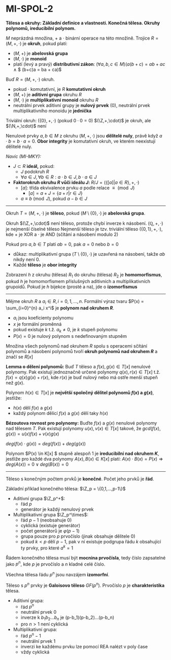 # MI-SPOL-2	
**Tělesa a okruhy: Základní definice a vlastnosti. Konečná tělesa. Okruhy polynomů, ireducibilní polynom.**

$M$ neprázdná množina, $+$ a $\cdot$ binární operace na této množině. Trojice $R=(M, +, \cdot)$ je **okruh**, pokud platí:
* $(M, +)$ je **abelovská grupa**
* $(M, \cdot)$ je **monoid**
* platí (levý a pravý) **distributivní zákon**:
$(\forall a,b,c \in M) (a(b+c) = ab+ac$ $\wedge$ $ (b+c)a = ba + ca)$

Buď $R=(M, +, \cdot)$ okruh.
* pokud $\cdot$ komutativní, je $R$ **komutativní okruh**
* $(M, +)$ je **aditivní grupa** okruhu $R$
* $(M,\cdot)$ je **multiplikativní monoid** okruhu $R$
* neutrální prvek aditivní grupy je **nulový prvek** (0), neutrální prvek multiplikativního monoidu je **jednička**

Triviální okruh: $(\{0\}, +, \cdot)$ (pokud $0\cdot0=0)$
$(\Z,+,\cdot)$ je okruh, ale $(\N,+,\cdot)$ není

Nenulové prvky $a,b \in M$ z okruhu $(M, +, \cdot)$ jsou **dělitelé nuly**, právě když $a\cdot b = b \cdot a = 0$. **Obor integrity** je komutativní okruh, ve kterém neexistují dělitelé nuly.

*Navíc (MI-MKY):*
* $J \subset R$ **ideál,** pokud:
    * $J$ podokruh $R$
    * $\forall a \in J, \forall b \in R: a\cdot b \in J, b \cdot a \in J$
* **Faktorokruh okruhu $R$ vůči ideálu $J$:** $R / J = (\{[a]|a \in R\}, +, \cdot)$ 
    * $[a]$: třída ekvivalence prvku $a$ podle relace $\equiv \pmod J$
        * $[a] = a+J = \{a+r|r \in J\}$ 
    * $a \equiv b \pmod J$, pokud $a-b \in J$

---

Okruh $T = (M, +, \cdot)$ je **těleso**, pokud $(M \setminus \{0\}, \cdot)$ je **abelovská grupa**.

Okruh $(\Z,+,\cdot)$ není těleso, protože chybí inverze k násobení.
$(\mathbb{Q},+,\cdot)$ je nejmenší číselné těleso
Nejmenší těleso je tzv. triviální těleso $(\{0,1\},+,\cdot)$, kde $+$ je XOR a $\cdot$ je AND (sčítání a násobení modulo 2)

Pokud pro $a,b \in T$ platí $ab = 0$, pak $a=0$ nebo $b=0$
* důkaz: multiplikativní grupa $(T\setminus \{0\},\cdot)$ je uzavřená na násobení, takže $ab$ nikdy není $0$.
* Každé **těleso** je **obor integrity**


Zobrazení $h$ z okruhu (tělesa) $R_1$ do okruhu (tělesa) $R_2$ je **homomorfismus**, pokud $h$ je homomorfismem příslušných aditivních a multiplikativních grupoidů.
Pokud je $h$ bijekce (prosté a na), jde o **izomorfismus**

---

Mějme okruh $R$ a $a_i \in R, i=0,1,...,n$. Formální výraz tvaru $P(x) = \sum_{i=0}^{n} a_i x^i$ je **polynom nad okruhem $R$**.
* $a_i$ jsou koeficienty polynomu
* $x$ je formální proměnná
* pokud existuje $k$ t.ž. $a_k \neq 0$, je $k$ stupeň polynomu
* $P(x) = 0$ je nulový polynom s nedefinovaným stupněm

Množina všech polynomů nad okruhem $R$ spolu s operacemi sčítání polynomů a násobení polynomů tvoří **okruh polynomů nad okruhem $R$** a značí se $R[x]$

**Lemma o dělení polynomů:** Buď $T$ těleso a $f(x), g(x) \in T[x]$ nenulové polynomy. Pak existují jednoznačně určené polynomy $q(x),r(x) \in T[x]$ t.ž. $f(x) = q(x) g(x) + r(x)$, kde $r(x)$ je buď nulový nebo má ostře menší stupeň než $g(x)$.

Polynom $h(x) \in T[x]$ je **největší společný dělitel polynomů $f(x)$ a $g(x)$**, jestliže:
* $h(x)$ dělí $f(x)$ a $g(x)$
* každý polynom dělící $f(x)$ a $g(x)$ dělí taky $h(x)$

**Bézoutova rovnost pro polynomy:** Buďte $f(x)$ a $g(x)$ nenulové polynomy nad tělesem $T$. Pak existují polynomy $u(x), v(x) \in T[x]$ takové, že $gcd(f(x),g(x)) = u(x)f(x) + v(x)g(x)$

$deg(f(x)\cdot g(x)) = deg(f(x)) + deg(g(x))$

Polynom $P(x) \in K[x] $ stupně alespoň 1 je **ireducibilní nad okruhem $K$**, jestliže pro každé dva polynomy $A(x), B(x) \in K[x]$ platí:
$A(x) \cdot B(x) = P(x) \Rightarrow deg(A(x)) = 0 \vee deg(B(x)) = 0$

---

Těleso s konečným počtem prvků je **konečné**.
Počet jeho prvků je **řád**.

Základní příklad konečného tělesa: $\Z_p = \{0,1,...,p-1\}$
* Aditivní grupa $\Z_p^+$:
    * řád $p$
    * generátor je každý nenulový prvek
* Multiplikativní grupa $\Z_p^\times$:
    * řád $p-1$ (neobsahuje 0)
    * cyklická (existuje generátor)
    * počet generátorů je $\varphi(p-1)$
    * grupa pouze pro $p$ prvočíslo (jinak obsahuje dělitele 0)
    * pokud $k < p$ dělí $p-1$, pak v ní existuje podgrupa řádu $k$ obsahující ty prvky, pro které $a^k = 1$

Řádem konečného tělesa musí být **mocnina prvočísla**, tedy číslo zapsatelné jako $p^n$, kde $p$ je prvočíslo a $n$ kladné celé číslo.


Všechna tělesa řádu $p^n$ jsou navzájem **izomorfní**.

Těleso s $p^n$ prvky je **Galoisovo těleso** $GF(p^n)$. Prvočíslo $p$ je **charakteristika** tělesa.
* Aditivní grupa:
    * řád $p^n$
    * neutrální prvek 0
    * inverze k $b_1b_2...b_n$ je (p-b_1)(p-b_2)...(p-b_n)
    * pro $n>1$ není cyklická
* Multiplikativní grupa:
    * řád $p^n-1$
    * neutrální prvek 1
    * inverzi ke každému prvku lze pomocí REA nalézt v poly čase
    * vždy cyklická
